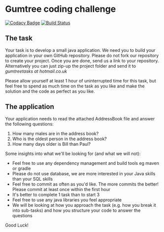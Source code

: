 # Gumtree coding challenge

[![Codacy Badge](https://api.codacy.com/project/badge/fb1646a82a2d4122a87e1e8edc3ef6b9)](https://www.codacy.com/app/nicocavallo/scala-addressbook) [![Build Status](https://travis-ci.org/nicocavallo/scala-addressbook.svg?branch=master)](https://travis-ci.org/nicocavallo/scala-addressbook)

## The task

Your task is to develop a small java application. We need you to build your application in your own GitHub repository.  Please do not fork our repository to create your project.  Once you are done, send us a link to your repository.  Alternatively you can just zip-up the project folder and send it to *gumtreetasks at hotmail.co.uk*

Please allow yourself at least 1 hour of uninterrupted time for this task, but feel free to spend as much time on the task as you like and make the solution and the code as perfect as you like.

## The application

Your application needs to read the attached AddressBook file and answer the following questions:

1. How many males are in the address book?
2. Who is the oldest person in the address book?
3. How many days older is Bill than Paul?

Some insights into what we'll be looking for (and what we will not):

- Feel free to use any dependency management and build tools eg maven or gradle
- Please do not use database, we are more interested in your Java skills than your SQL skills
- Feel free to commit as often as you'd like. The more commits the better! Please commit at least once within the first hour
- It's better to complete 1 task than to start 3
- Feel free to use any java libraries you feel appropriate
- We will be looking at how you approach the task (e.g. how you break it into sub-tasks) and how you structure your code to answer the questions

Good Luck!
